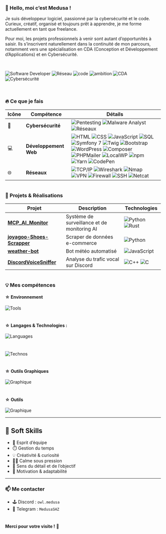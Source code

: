 ### 👋 Hello, moi c’est Medusa !

Je suis développeur logiciel, passionné par la cybersécurité et le code. Curieux, créatif, organisé et toujours prêt à apprendre, je me forme actuellement en tant que freelance.

Pour moi, les projets professionnels à venir sont autant d’opportunités à saisir. Ils s’inscrivent naturellement dans la continuité de mon parcours, notamment vers une spécialisation en CDA (Conception et Développement d’Applications) et en Cybersécurité.

<br>

![Software Developer](https://img.shields.io/badge/Développeur%20Web%20%26%20Mobile%20Full%20Stack-Dev%20Full%20Stack-blueviolet)  ![Réseau](https://img.shields.io/badge/Design-Créativité-ff69b4)  ![code](https://img.shields.io/badge/Code-Programmation-lightgreen) 
![ambition](https://img.shields.io/badge/Ambition-Croissance-yellowgreen)  ![CDA](https://img.shields.io/badge/CDA-Concepteur%20Développeur%20d'%20Applications-red) 
![Cybersécurité](https://img.shields.io/badge/Cybersécurité-Sécurisation-darkblue) 

<br>

### 🔥 Ce que je fais

| Icône | Compétence                     | Détails                                                                 |
|-------|--------------------------------|-------------------------------------------------------------------------|
| 🎨    | **Cybersécurité**              | ![Pentesting](https://img.shields.io/badge/Pentesting-Analyse-red) ![Malware Analyst](https://img.shields.io/badge/Malware-Analyst-critical) ![Réseaux](https://img.shields.io/badge/Réseaux-Sécurité-blue) |
| 💻    | **Développement Web**          | ![HTML](https://img.shields.io/badge/HTML-5-orange) ![CSS](https://img.shields.io/badge/CSS-3-blue) ![JavaScript](https://img.shields.io/badge/JavaScript-ES6-yellow) ![SQL](https://img.shields.io/badge/SQL-Database-orange) ![Symfony 7](https://img.shields.io/badge/Symfony-7-black) ![Twig](https://img.shields.io/badge/Twig-Template-brightgreen) ![Bootstrap](https://img.shields.io/badge/Bootstrap-5-purple) ![WordPress](https://img.shields.io/badge/WordPress-CMS-21759B) ![Composer](https://img.shields.io/badge/Composer-Dépendances-885630) ![PHPMailer](https://img.shields.io/badge/PHPMailer-Emailing-critical) ![LocalWP](https://img.shields.io/badge/LocalWP-Dev%20Env%20local-blue) ![npm](https://img.shields.io/badge/npm-Package-red) ![Yarn](https://img.shields.io/badge/Yarn-Dependency-blue) ![CodePen](https://img.shields.io/badge/CodePen-Playground-black) |
| 🌐    | **Réseaux**                    | ![TCP/IP](https://img.shields.io/badge/TCP/IP-Protocol-lightblue) ![Wireshark](https://img.shields.io/badge/Wireshark-Analyse%20réseau-blue) ![Nmap](https://img.shields.io/badge/Nmap-Scan-orange) ![VPN](https://img.shields.io/badge/VPN-Tunnel-green) ![Firewall](https://img.shields.io/badge/Firewall-Sécurité-red) ![SSH](https://img.shields.io/badge/SSH-Accès%20sécurisé-9cf) ![Netcat](https://img.shields.io/badge/Netcat-Outils%20réseau-gray) |

#

### 🚀 Projets & Réalisations

| Projet                                                                  | Description                                           | Technologies                                                                 |
|-------------------------------------------------------------------------|-------------------------------------------------------|------------------------------------------------------------------------------|
| **[MCP_AI_Monitor](https://github.com/MedusaSH/MCP_AI_Monitor)**       | Système de surveillance et de monitoring AI           | ![Python](https://img.shields.io/badge/Python-Code-blue) ![Rust](https://img.shields.io/badge/Rust-Systems-orange) |
| **[joyagoo-Shoes-Scrapper](https://github.com/MedusaSH/joyagoo-Shoes-Scrapper)** | Scraper de données e-commerce                         | ![Python](https://img.shields.io/badge/Python-Webscraping-blue) |
| **[weather-bot](https://github.com/MedusaSH/weather-bot)**             | Bot météo automatisé                                  | ![JavaScript](https://img.shields.io/badge/JavaScript-Bot-yellow) |
| **[DiscordVoiceSniffer](https://github.com/MedusaSH/DiscordVoiceSniffer)** | Analyse du trafic vocal sur Discord                   | ![C++](https://img.shields.io/badge/C++-Voice-blue) ![C](https://img.shields.io/badge/C-Networking-lightgrey) |

#

### 💡 Mes compétences

#### ☆ Environnement

![Tools](https://go-skill-icons.vercel.app/api/icons?i=vscode,windows,zen)

#

#### ☆ Langages & Technologies :

![Languages](https://go-skill-icons.vercel.app/api/icons?i=html,css,js,python,c,cpp,rust&perline=5)

#

![Technos](https://go-skill-icons.vercel.app/api/icons?i=react,tailwind,nextjs)

#

#### ☆ Outils Graphiques

![Graphique](https://go-skill-icons.vercel.app/api/icons?i=ps)

#

#### ☆ Outils 

![Graphique](https://go-skill-icons.vercel.app/api/icons?i=composer,npm,git,github,discord,codepen,powershell,stackoverflow)

---

## 🌱 Soft Skills

* 🤝 Esprit d’équipe  
* ⏱️ Gestion du temps  
* 💡 Créativité & curiosité  
* 🧘‍♀️ Calme sous pression  
* 🎯 Sens du détail et de l’objectif  
* 🚀 Motivation & adaptabilité  

---

### 📫 Me contacter

- 🕹️ Discord : `owl.medusa`
- 📲 Telegram : `MedusaSHZ`

#

**Merci pour votre visite !** 🌟
